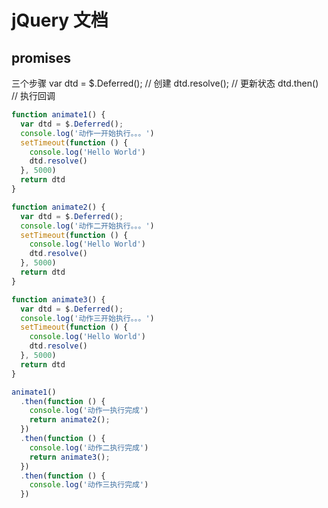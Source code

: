 # jQuery 文档

## promises

三个步骤
var dtd = $.Deferred();  // 创建
dtd.resolve();           // 更新状态
dtd.then()               // 执行回调

```js
function animate1() {
  var dtd = $.Deferred();
  console.log('动作一开始执行。。。')
  setTimeout(function () {
    console.log('Hello World')
    dtd.resolve()
  }, 5000)
  return dtd
}

function animate2() {
  var dtd = $.Deferred();
  console.log('动作二开始执行。。。')
  setTimeout(function () {
    console.log('Hello World')
    dtd.resolve()
  }, 5000)
  return dtd
}

function animate3() {
  var dtd = $.Deferred();
  console.log('动作三开始执行。。。')
  setTimeout(function () {
    console.log('Hello World')
    dtd.resolve()
  }, 5000)
  return dtd
}

animate1()
  .then(function () {
    console.log('动作一执行完成')
    return animate2();
  })
  .then(function () {
    console.log('动作二执行完成')
    return animate3();
  })
  .then(function () {
    console.log('动作三执行完成')
  })
```
